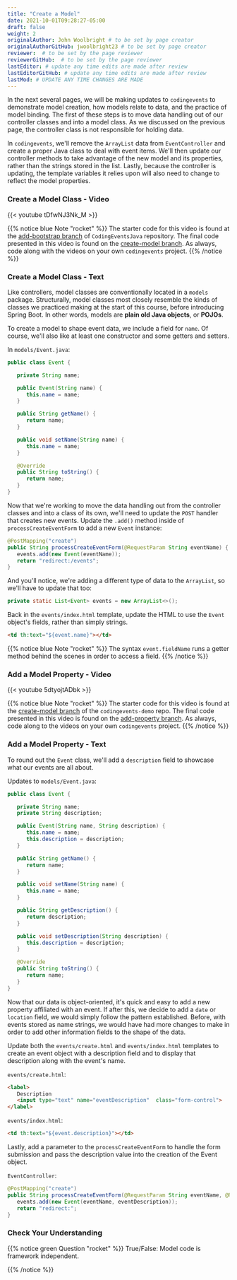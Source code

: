 ```yaml
---
title: "Create a Model"
date: 2021-10-01T09:28:27-05:00
draft: false
weight: 2
originalAuthor: John Woolbright # to be set by page creator
originalAuthorGitHub: jwoolbright23 # to be set by page creator
reviewer:  # to be set by the page reviewer
reviewerGitHub:  # to be set by the page reviewer
lastEditor: # update any time edits are made after review
lastEditorGitHub: # update any time edits are made after review
lastMod: # UPDATE ANY TIME CHANGES ARE MADE
---
```


In the next several pages, we will be making updates to `codingevents` to demonstrate model creation,
how models relate to data, and the practice of model binding. The first of these steps is to move data 
handling out of our controller classes and into a model class. As we discussed on the previous page, the 
controller class is not responsible for holding data.

In `codingevents`, we'll remove the `ArrayList` data from `EventController` and create a proper 
Java class to deal with event items. We'll then update our controller methods to take
advantage of the new model and its properties, rather than the strings stored in the list.
Lastly, because the controller is updating, the template variables it relies upon will also need to
change to reflect the model properties.

### Create a Model Class - Video

{{< youtube tDfwNJ3Nk_M >}}

{{% notice blue Note "rocket" %}}
The starter code for this video is found at the [add-bootstrap branch](https://github.com/LaunchCodeEducation/CodingEventsJava/tree/add-bootstrap) of `CodingEventsJava` repository. The final code presented in this video is found on the 
[create-model branch](https://github.com/LaunchCodeEducation/CodingEventsJava/tree/create-model). As always, code along with the videos on your own `codingevents` project.
{{% /notice %}}

### Create a Model Class - Text

Like controllers, model classes are conventionally located in a `models`
package. Structurally, model classes most closely resemble the kinds of classes we practiced
making at the start of this course, before introducing Spring Boot. In other words,
models are **plain old Java objects**, or **POJOs**.

To create a model to shape event data, we include a field for `name`.
Of course, we'll also like at least one constructor and some getters and setters. 

In `models/Event.java`:

```java
public class Event {

   private String name;

   public Event(String name) {
      this.name = name;
   }

   public String getName() {
      return name;
   }

   public void setName(String name) {
      this.name = name;
   }

   @Override
   public String toString() {
      return name;
   }
}
```

Now that we're working to move the data handling out from the controller classes and into a class of its own, 
we'll need to update the `POST` handler that creates new events. Update the `.add()` method inside of 
`processCreateEventForm` to add a new `Event` instance:

```java
@PostMapping("create")
public String processCreateEventForm(@RequestParam String eventName) {
   events.add(new Event(eventName));
   return "redirect:/events";
}
```

And you'll notice, we're adding a different type of data to the `ArrayList`, so we'll have to update that too:

```java
private static List<Event> events = new ArrayList<>();
```

Back in the `events/index.html` template, update the HTML to use the `Event` object's fields, rather than 
simply strings.

```html
<td th:text="${event.name}"></td>
```

{{% notice blue Note "rocket" %}}
The syntax `event.fieldName` runs a getter method behind the scenes in order to access a field.
{{% /notice %}}

### Add a Model Property - Video

{{< youtube 5dtyojtADbk >}}

{{% notice blue Note "rocket" %}}
The starter code for this video is found at the [create-model branch](https://github.com/LaunchCodeEducation/CodingEventsJava/tree/create-model)  of the `codingevents-demo` repo. The final code presented in this video is found on the [add-property branch](https://github.com/LaunchCodeEducation/CodingEventsJava/tree/add-property). As always, code along to the videos on your own `codingevents` project.
{{% /notice %}}

### Add a Model Property - Text

To round out the `Event` class, we'll add a `description` field to showcase what our events are all about.

Updates to `models/Event.java`:

```java
public class Event {

   private String name;
   private String description;

   public Event(String name, String description) {
      this.name = name;
      this.description = description;
   }

   public String getName() {
      return name;
   }

   public void setName(String name) {
      this.name = name;
   }

   public String getDescription() {
      return description;
   }

   public void setDescription(String description) {
      this.description = description;
   }

   @Override
   public String toString() {
      return name;
   }
}
```

Now that our data is object-oriented, it's quick and easy to add a new property affiliated with an event. If after 
this, we decide to add a `date` or `location` field, we would simply follow the pattern established. Before, 
with events stored as name strings, we would have had more changes to make in order to add other information fields
to the shape of the data.

Update both the `events/create.html` and `events/index.html` templates to create an event object with a 
description field and to display that description along with the event's name. 

`events/create.html`:

```html
<label>
   Description
   <input type="text" name="eventDescription"  class="form-control">
</label>
```

`events/index.html`:

```html
<td th:text="${event.description}"></td>
```

Lastly, add a parameter to the 
`processCreateEventForm` to handle the form submission and pass the description
value into the creation of the Event object.

`EventController`:

```java
@PostMapping("create")
public String processCreateEventForm(@RequestParam String eventName, @RequestParam String eventDescription) {
   events.add(new Event(eventName, eventDescription));
   return "redirect:";
}
```

### Check Your Understanding

{{% notice green Question "rocket" %}}
True/False: Model code is framework independent.

<!-- Solution: True, models are just java objects -->
{{% /notice %}}